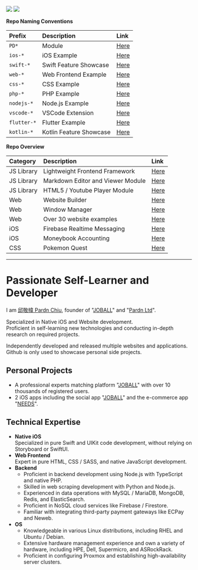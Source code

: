 [![](https://img.shields.io/badge/read-pricing-0000ff)](https://github.com/pardnchiu/pardnchiu/blob/main/price.zh.md) [![](https://img.shields.io/badge/點擊查看-中文版本-ffffff)](https://github.com/pardnchiu/pardnchiu/blob/main/README.zh.md) 

**Repo Naming Conventions**

| Prefix | Description | Link |
| :- | :- | :- |
| `PD*` | Module | [Here](https://github.com/pardnchiu?tab=repositories&q=PD) |
| `ios-*` | iOS Example | [Here](https://github.com/pardnchiu?tab=repositories&q=ios-) |
| `swift-*` | Swift Feature Showcase | [Here](https://github.com/pardnchiu?tab=repositories&q=swift-) |
| `web-*` | Web Frontend Example | [Here](https://github.com/pardnchiu?tab=repositories&q=web-) |
| `css-*` | CSS Example | [Here](https://github.com/pardnchiu?tab=repositories&q=css-) |
| `php-*` | PHP Example | [Here](https://github.com/pardnchiu?tab=repositories&q=php-) |
| `nodejs-*` | Node.js Example | [Here](https://github.com/pardnchiu?tab=repositories&q=nodejs-) |
| `vscode-*` | VSCode Extension | [Here](https://github.com/pardnchiu?tab=repositories&q=vscode-) |
| `flutter-*` | Flutter Example | [Here](https://github.com/pardnchiu?tab=repositories&q=flutter-) |
| `kotlin-*` | Kotlin Feature Showcase | [Here](https://github.com/pardnchiu?tab=repositories&q=kotlin-) |

**Repo Overview**

| Category | Description | Link |
| :- | :- | :- |
| JS Library | Lightweight Frontend Framework | [Here](https://github.com/pardnchiu/PDRenderKit) |
| JS Library | Markdown Editor and Viewer Module | [Here](https://github.com/pardnchiu/PDMarkdownKit) |
| JS Library | HTML5 / Youtube Player Module | [Here](https://github.com/pardnchiu/PDPlayerKit) |
| Web | Website Builder | [Here](https://github.com/pardnchiu/website-builder) |
| Web | Window Manager | [Here](https://github.com/pardnchiu/pane-desk) |
| Web | Over 30 website examples | [Here](https://github.com/pardnchiu?tab=repositories&q=web-) |
| iOS | Firebase Realtime Messaging | [Here](https://github.com/pardnchiu/ios-firebase-messaging) |
| iOS | Moneybook Accounting | [Here](https://github.com/pardnchiu/ios-moneybook) |
| CSS | Pokemon Quest | [Here](https://github.com/pardnchiu/css-pokemon-quest) |

***

# Passionate Self-Learner and Developer

I am [邱敬幃 Pardn Chiu](https://linkedin.com/in/pardnchiu), founder of "[JOBALL](https://joball.tw)" and "[Pardn Ltd](https://findbiz.nat.gov.tw/fts/query/QueryBar/queryInit.do?banNo=24924502)".<br>

Specialized in Native iOS and Website development.<br>
Proficient in self-learning new technologies and conducting in-depth research on required projects.<br>

Independently developed and released multiple websites and applications.<br>
Github is only used to showcase personal side projects.

## Personal Projects

- A professional experts matching platform "[JOBALL](https://joball.tw)" with over 10 thousands of registered users.
- 2 iOS apps including the social app "[JOBALL](https://appadvice.com/app/joball-e6-8e-a5-e6-b4-bd/1272878907.amp)" and the e-commerce app "[NEEDS](https://appadvice.com/app/e9-96-8b-e7-ae-b1/1460355322.amp)".

## Technical Expertise

- **Native iOS**<br>
  Specialized in pure Swift and UIKit code development, without relying on Storyboard or SwiftUI.
- **Web Frontend**<br>
  Expert in pure HTML, CSS / SASS, and native JavaScript development.
- **Backend**<br>
   - Proficient in backend development using Node.js with TypeScript and native PHP.
   - Skilled in web scraping development with Python and Node.js.
   - Experienced in data operations with MySQL / MariaDB, MongoDB, Redis, and ElasticSearch.
   - Proficient in NoSQL cloud services like Firebase / Firestore.
   - Familiar with integrating third-party payment gateways like ECPay and Neweb.
- **OS**
   - Knowledgeable in various Linux distributions, including RHEL and Ubuntu / Debian.
   - Extensive hardware management experience and own a variety of hardware, including HPE, Dell, Supermicro, and ASRockRack.
   - Proficient in configuring Proxmox and establishing high-availability server clusters.